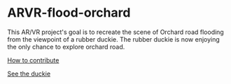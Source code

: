 # ARVR-flood-orchard

This AR/VR project's goal is to recreate the scene of Orchard road flooding from the viewpoint of a rubber duckie.
The rubber duckie is now enjoying the only chance to explore orchard road.

[How to contribute](docs/contribute.md)

[See the duckie](https://mieulium.github.io/ARVR-flood-orchard/)
